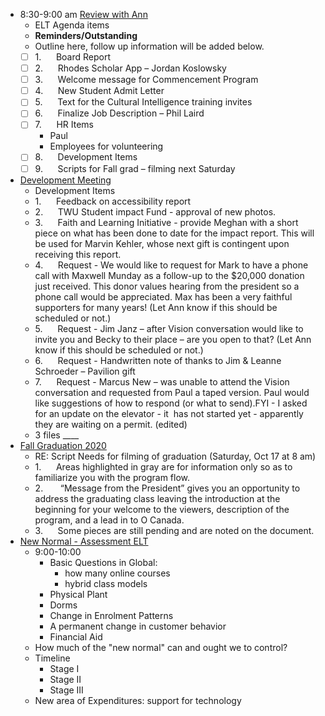 - 8:30-9:00 am [Review with Ann](<Review with Ann.md>)
    - ELT Agenda items
    - **Reminders/Outstanding**
    - Outline here, follow up information will be added below.
    - [ ] 1.      Board Report
    - [ ] 2.      Rhodes Scholar App – Jordan Koslowsky
    - [ ] 3.      Welcome message for Commencement Program
    - [ ] 4.      New Student Admit Letter
    - [ ] 5.      Text for the Cultural Intelligence training invites
    - [ ] 6.      Finalize Job Description – Phil Laird
    - [ ] 7.      HR Items
        - Paul
        - Employees for volunteering
    - [ ] 8.      Development Items
    - [ ] 9.      Scripts for Fall grad – filming next Saturday
- [Development Meeting](<Development Meeting.md>)
    - Development Items
    - 1.      Feedback on accessibility report
    - 2.      TWU Student impact Fund - approval of new photos.
    - 3.      Faith and Learning Initiative - provide Meghan with a short piece on what has been done to date for the impact report. This will be used for Marvin Kehler, whose next gift is contingent upon receiving this report.
    - 4.      Request - We would like to request for Mark to have a phone call with Maxwell Munday as a follow-up to the $20,000 donation just received. This donor values hearing from the president so a phone call would be appreciated. Max has been a very faithful supporters for many years! (Let Ann know if this should be scheduled or not.)
    - 5.      Request - Jim Janz – after Vision conversation would like to invite you and Becky to their place – are you open to that? (Let Ann know if this should be scheduled or not.)
    - 6.      Request - Handwritten note of thanks to Jim & Leanne Schroeder – Pavilion gift
    - 7.      Request - Marcus New – was unable to attend the Vision conversation and requested from Paul a taped version. Paul would like suggestions of how to respond (or what to send).FYI - I asked for an update on the elevator - it  has not started yet - apparently they are waiting on a permit. (edited)
    - 3 files ____
- [Fall Graduation 2020](<Fall Graduation 2020.md>)
    - RE: Script Needs for filming of graduation (Saturday, Oct 17 at 8 am)
    - 1.      Areas highlighted in gray are for information only so as to familiarize you with the program flow.
    - 2.       “Message from the President” gives you an opportunity to address the graduating class leaving the introduction at the beginning for your welcome to the viewers, description of the program, and a lead in to O Canada.
    - 3.      Some pieces are still pending and are noted on the document.
- [New Normal - Assessment ELT](<New Normal - Assessment ELT.md>)
    - 9:00-10:00
        - Basic Questions in Global:
            - how many online courses
            - hybrid class models
        - Physical Plant
        - Dorms
        - Change in Enrolment Patterns
        - A permanent change in customer behavior
        - Financial Aid
    - How much of the "new normal" can and ought we to control?
    - Timeline
        - Stage I
        - Stage II
        - Stage III
    - New area of Expenditures: support for technology
